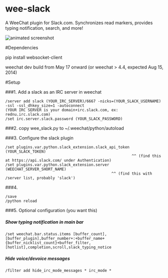 


wee-slack
=========

A WeeChat plugin for Slack.com. Synchronizes read markers, provides typing notification, search, and more!

![animated screenshot](https://dl.dropboxusercontent.com/u/566560/slack.gif)

#Dependencies

pip install websocket-client

weechat dev build from May 17 onward (or weechat > 4.4, expected Aug 15, 2014)

#Setup

###1. Add a slack as an IRC server in weechat

    /server add slack (YOUR_IRC_SERVER)/6667 -nicks=(YOUR_SLACK_USERNAME) -ssl -ssl_dhkey_size=1 -autoconnect
    (YOUR IRC SERVER is your domain+irc.slack.com, ex: rednu.irc.slack.com)
    /set irc.server.slack.password (YOUR_SLACK_PASSWORD)

###2. copy wee_slack.py to ~/.weechat/python/autoload

###3. Configure the slack plugin


    /set plugins.var.python.slack_extension.slack_api_token (YOUR_SLACK_TOKEN)
                                                            ^^ (find this at https://api.slack.com/ under Authentication)
    /set plugins.var.python.slack_extension.server (WEECHAT_SERVER_SHORT_NAME)
                                                   ^^ (find this with /server list, probably 'slack')

###4.
    
    /save
    /python reload
    
###5. Optional configuration (you want this)

##### Show typing notification in main bar
    /set weechat.bar.status.items [buffer_count],[buffer_plugin],buffer_number+:+buffer_name+{buffer_nicklist_count}+buffer_filter,[hotlist],completion,scroll,slack_typing_notice

##### Hide voice/devoice messages
    /filter add hide_irc_mode_messages * irc_mode *








    

